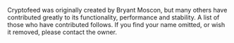 Cryptofeed was originally created by Bryant Moscon, but many others have contributed greatly to its functionality, performance and stability. A list of those who have contributed follows. If you find your name omitted, or wish it removed, please contact the owner.

